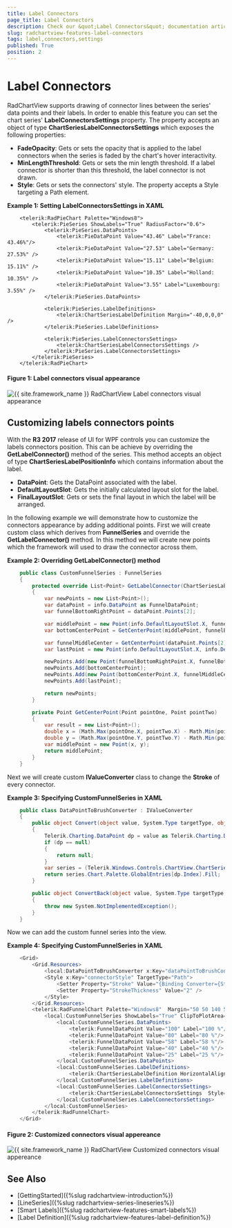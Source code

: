 ```yaml
---
title: Label Connectors
page_title: Label Connectors
description: Check our &quot;Label Connectors&quot; documentation article for the RadChartView {{ site.framework_name }} control.
slug: radchartview-features-label-connectors
tags: label,connectors,settings
published: True
position: 2
---
```


# Label Connectors

RadChartView supports drawing of connector lines between the series' data points and their labels. In order to enable this feature you can set the chart series' __LabelConnectorsSettings__ property. The property accepts an object of type __ChartSeriesLabelConnectorsSettings__ which exposes the following properties:
* __FadeOpacity__: Gets or sets the opacity that is applied to the label connectors when the series is faded by the chart's hover interactivity.
* __MinLengthThreshold__: Gets or sets the min length threshold. If a label connector is shorter than this threshold, the label connector is not drawn.
* __Style__: Gets or sets the connectors' style. The property accepts a Style targeting a Path element.

__Example 1: Setting LabelConnectorsSettings in XAML__
```XAML
	<telerik:RadPieChart Palette="Windows8">
		<telerik:PieSeries ShowLabels="True" RadiusFactor="0.6">
			<telerik:PieSeries.DataPoints>
				<telerik:PieDataPoint Value="43.46" Label="France: 43.46%"/>
				<telerik:PieDataPoint Value="27.53" Label="Germany: 27.53%" />
				<telerik:PieDataPoint Value="15.11" Label="Belgium: 15.11%" />
				<telerik:PieDataPoint Value="10.35" Label="Holland: 10.35%" />
				<telerik:PieDataPoint Value="3.55" Label="Luxembourg: 3.55%" />
			</telerik:PieSeries.DataPoints>

			<telerik:PieSeries.LabelDefinitions>
				<telerik:ChartSeriesLabelDefinition Margin="-40,0,0,0" />
			</telerik:PieSeries.LabelDefinitions>

			<telerik:PieSeries.LabelConnectorsSettings>
				<telerik:ChartSeriesLabelConnectorsSettings />
			</telerik:PieSeries.LabelConnectorsSettings>
		</telerik:PieSeries>            
	</telerik:RadPieChart>
```

#### __Figure 1: Label connectors visual appearance__
![{{ site.framework_name }} RadChartView Label connectors visual appearance](images/radchartview-features-smart-labels-labelconnectors_01.png.png)

## Customizing labels connectors points

With the __R3 2017__ release of UI for WPF controls you can customize the labels connectors position. This can be achieve by overriding the __GetLabelConnector()__ method of the series. This method accepts an object of type __ChartSeriesLabelPositionInfo__ which contains information about the label. 

* __DataPoint__: Gets the DataPoint associated with the label.
* __DefaultLayoutSlot__: Gets the initially calculated layout slot for the label.
* __FinalLayoutSlot__: Gets or sets the final layout in which the label will be arranged.

In the following example we will demonstrate how to customize the connectors appearance by adding additional points. First we will create custom class which derives from __FunnelSeries__ and override the __GetLabelConnector()__ method. In this method we will create new points which the framework will used to draw the connector across them.

__Example 2: Overriding GetLabelConnector() method__
```C#
	public class CustomFunnelSeries : FunnelSeries
    {
        protected override List<Point> GetLabelConnector(ChartSeriesLabelPositionInfo info)
        {
            var newPoints = new List<Point>();          
            var dataPoint = info.DataPoint as FunnelDataPoint;
            var funnelBottomRightPoint = dataPoint.Points[2];

            var middlePoint = new Point(info.DefaultLayoutSlot.X, funnelBottomRightPoint.Y);
            var bottomCenterPoint = GetCenterPoint(middlePoint, funnelBottomRightPoint);

            var funnelMiddleCenter = GetCenterPoint(dataPoint.Points[2], dataPoint.Points[1]);
            var lastPoint = new Point(info.DefaultLayoutSlot.X, info.DefaultLayoutSlot.Center.Y);

            newPoints.Add(new Point(funnelBottomRightPoint.X, funnelBottomRightPoint.Y-1));
            newPoints.Add(bottomCenterPoint);
            newPoints.Add(new Point(bottomCenterPoint.X, funnelMiddleCenter.Y));
            newPoints.Add(lastPoint);

            return newPoints;
        }

        private Point GetCenterPoint(Point pointOne, Point pointTwo)
        {
            var result = new List<Point>();
            double x = (Math.Max(pointOne.X, pointTwo.X) - Math.Min(pointOne.X, pointTwo.X)) / 2 + Math.Min(pointOne.X, pointTwo.X);
            double y = (Math.Max(pointOne.Y, pointTwo.Y) - Math.Min(pointOne.Y, pointTwo.Y)) / 2 + Math.Min(pointOne.Y, pointTwo.Y);
            var middlePoint = new Point(x, y);
            return middlePoint;
        }
    }
```

Next we will create custom __IValueConverter__ class to change the __Stroke__ of every connector.

__Example 3: Specifying CustomFunnelSeries in XAML__
```C#
	public class DataPointToBrushConverter : IValueConverter
	{
		public object Convert(object value, System.Type targetType, object parameter, System.Globalization.CultureInfo culture)
		{
			Telerik.Charting.DataPoint dp = value as Telerik.Charting.DataPoint;
			if (dp == null)
			{
				return null;
			}
			var series = (Telerik.Windows.Controls.ChartView.ChartSeries)dp.Presenter;
			return series.Chart.Palette.GlobalEntries[dp.Index].Fill;
		}

		public object ConvertBack(object value, System.Type targetType, object parameter, System.Globalization.CultureInfo culture)
		{
			throw new System.NotImplementedException();
		}
	}
```

Now we can add the custom funnel series into the view.

__Example 4: Specifying CustomFunnelSeries in XAML__
```C#
	<Grid>
        <Grid.Resources>
            <local:DataPointToBrushConverter x:Key="dataPointToBrushConverter"/>
            <Style x:Key="connectorStyle" TargetType="Path">
                <Setter Property="Stroke" Value="{Binding Converter={StaticResource dataPointToBrushConverter}}" />
                <Setter Property="StrokeThickness" Value="2" />
            </Style>
        </Grid.Resources>
        <telerik:RadFunnelChart Palette="Windows8"  Margin="50 50 140 50" ClipToBounds="False">
            <local:CustomFunnelSeries ShowLabels="True" ClipToPlotArea="False"   IsDynamicSlope="True"> 
                <local:CustomFunnelSeries.DataPoints>
                    <telerik:FunnelDataPoint Value="100" Label="100 %"/>
                    <telerik:FunnelDataPoint Value="80" Label="80 %"/>
                    <telerik:FunnelDataPoint Value="58" Label="58 %"/>
                    <telerik:FunnelDataPoint Value="40" Label="40 %"/>
                    <telerik:FunnelDataPoint Value="25" Label="25 %"/>
                </local:CustomFunnelSeries.DataPoints>
                <local:CustomFunnelSeries.LabelDefinitions>
                    <telerik:ChartSeriesLabelDefinition HorizontalAlignment="Right" VerticalAlignment="Center" Margin="140 0 10 0" />
                </local:CustomFunnelSeries.LabelDefinitions>
                <local:CustomFunnelSeries.LabelConnectorsSettings>
                    <telerik:ChartSeriesLabelConnectorsSettings  Style="{StaticResource connectorStyle}"/>
                </local:CustomFunnelSeries.LabelConnectorsSettings>
            </local:CustomFunnelSeries>          
        </telerik:RadFunnelChart>
    </Grid>
```

#### __Figure 2: Customized connectors visual appereance__
![{{ site.framework_name }} RadChartView Customized connectors visual appereance](images/radchartview-features-customized-labelconnectors_02.png)

## See Also
* [GettingStarted]({%slug radchartview-introduction%})
* [LineSeries]({%slug radchartview-series-lineseries%})
* [Smart Labels]({%slug radchartview-features-smart-labels%})
* [Label Definition]({%slug radchartview-features-label-definition%})
